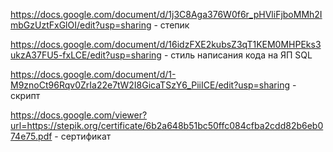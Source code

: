 
https://docs.google.com/document/d/1j3C8Aga376W0f6r_pHVliFjboMMh2ImbGzUztFxGlOI/edit?usp=sharing - степик

https://docs.google.com/document/d/16idzFXE2kubsZ3qT1KEM0MHPEks3ukzA37FU5-fxLCE/edit?usp=sharing  - стиль написания кода на ЯП SQL


https://docs.google.com/document/d/1-M9znoCt96Rqv0ZrIa22e7tW2I8GicaTSzY6_PiiICE/edit?usp=sharing   -  скрипт

https://docs.google.com/viewer?url=https://stepik.org/certificate/6b2a648b51bc50ffc084cfba2cdd82b6eb074e75.pdf - сертификат
